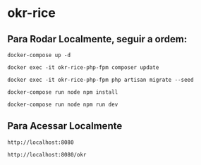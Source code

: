 # okr-rice

## Para Rodar Localmente, seguir a ordem:

`docker-compose up -d`

`docker exec -it okr-rice-php-fpm composer update`

`docker exec -it okr-rice-php-fpm php artisan migrate --seed`

`docker-compose run node npm install`

`docker-compose run node npm run dev`

## Para Acessar Localmente
`http://localhost:8080`

`http://localhost:8080/okr`